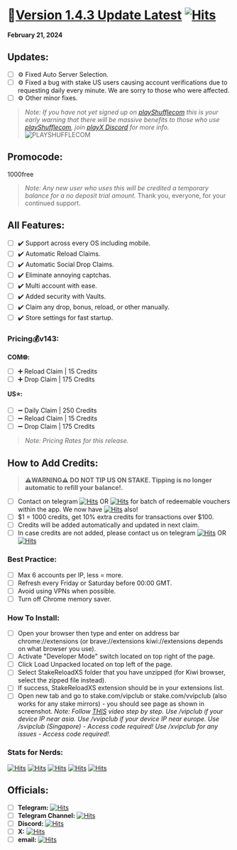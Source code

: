 # **📝[Version 1.4.3 Update ](https://github.com/StakeReloadXS/StakeReloadXS/releases/tag/1.4.3)[Latest](https://github.com/StakeReloadXS/StakeReloadXS/releases/latest)** [![Hits](https://hits.seeyoufarm.com/api/count/incr/badge.svg?url=https%3A%2F%2Fgithub.com%2FStakeReloadXS%2FStakeReloadXS%2Freleases%2Ftag%2F1.4.3&count_bg=%2379C83D&title_bg=%23000000&icon=github.svg&icon_color=%23FFFFFF&title=v1.4.3&edge_flat=false)](https://hits.seeyoufarm.com)
**February 21, 2024**

## **Updates:**
- [ ] ⚙️ Fixed Auto Server Selection.
- [ ] ⚙️ Fixed a bug with stake US users causing account verifications due to requesting daily every minute. We are sorry to those who were affected.
- [ ] ⚙️ Other minor fixes.
 >_Note: If you have not yet signed up on [playShufflecom](https://tinyurl.com/playShufflecom) this is your early warning that there will be massive benefits to those who use [playShufflecom](https://tinyurl.com/playShufflecom), join [playX Discord](https://dsc.gg/playx) for more info._
![PLAYSHUFFLECOM](https://github.com/StakeReloadXS/StakeReloadXS/assets/59667760/e812acb2-6a6b-4380-ba8f-028d5a0aa885)


## **Promocode:**
1000free

>_Note: Any new user who uses this will be credited a temporary balance for a no deposit trial amount._
Thank you, everyone, for your continued support.

## **All Features:**
- [ ] ✔️ Support across every OS including mobile.
- [ ] ✔️ Automatic Reload Claims.
- [ ] ✔️ Automatic Social Drop Claims.
- [ ] ✔️ Eliminate annoying captchas.
- [ ] ✔️ Multi account with ease.
- [ ] ✔️ Added security with Vaults.
- [ ] ✔️ Claim any drop, bonus, reload, or other manually.
- [ ] ✔️ Store settings for fast startup.

### **Pricing💰v143:**
**COM🌐:**
- [ ] ➕ Reload Claim | 15 Credits
- [ ] ➕ Drop Claim | 175 Credits

**US⭐:**
- [ ] ➖ Daily Claim | 250 Credits
- [ ] ➖ Reload Claim | 15 Credits
- [ ] ➖ Drop Claim | 175 Credits
>_Note: Pricing Rates for this release._

## **How to Add Credits:**
> **⚠️WARNING⚠️ DO NOT TIP US ON STAKE. Tipping is no longer automatic to refill your balance!.**
- [ ] Contact on telegram [![Hits](https://hits.seeyoufarm.com/api/count/incr/badge.svg?url=https%3A%2F%2Ft.me%2Fsp_stake&count_bg=%2379C83D&title_bg=%237FA1E0&icon=telegram.svg&icon_color=%23FFFFFF&title=%40sp_stake&edge_flat=false)](https://hits.seeyoufarm.com) OR [![Hits](https://hits.seeyoufarm.com/api/count/incr/badge.svg?url=https%3A%2F%2Ft.me%2Fsupitsj&count_bg=%2379C83D&title_bg=%237FA1E0&icon=telegram.svg&icon_color=%23FFFFFF&title=%40SupItsJ&edge_flat=false)](https://hits.seeyoufarm.com) for batch of redeemable vouchers within the app. We now have [![Hits](https://hits.seeyoufarm.com/api/count/incr/badge.svg?url=https%3A%2F%2Fdsc.gg%2Freload-xs&count_bg=%2379C83D&title_bg=%236A9EFF&icon=discord.svg&icon_color=%23FFFFFF&title=Discord&edge_flat=false)](https://hits.seeyoufarm.com) also!
- [ ] $1 = 1000 credits, get 10% extra credits for transactions over $100.
- [ ] Credits will be added automatically and updated in next claim.
- [ ] In case credits are not added, please contact us on telegram [![Hits](https://hits.seeyoufarm.com/api/count/incr/badge.svg?url=https%3A%2F%2Ft.me%2Fsp_stake&count_bg=%2379C83D&title_bg=%237FA1E0&icon=telegram.svg&icon_color=%23FFFFFF&title=%40sp_stake&edge_flat=false)](https://hits.seeyoufarm.com) OR [![Hits](https://hits.seeyoufarm.com/api/count/incr/badge.svg?url=https%3A%2F%2Ft.me%2Fsupitsj&count_bg=%2379C83D&title_bg=%237FA1E0&icon=telegram.svg&icon_color=%23FFFFFF&title=%40SupItsJ&edge_flat=false)](https://hits.seeyoufarm.com) 
### **Best Practice:**
- [ ] Max 6 accounts per IP, less = more.
- [ ] Refresh every Friday or Saturday before 00:00 GMT.
- [ ] Avoid using VPNs when possible.
- [ ] Turn off Chrome memory saver.

### **How To Install:**
- [ ] Open your browser then type and enter on address bar chrome://extensions (or brave://extensions kiwi://extensions depends on what browser you use).
- [ ] Activate "Developer Mode" switch located on top right of the page.
- [ ] Click Load Unpacked located on top left of the page.
- [ ] Select StakeReloadXS folder that you have unzipped (for Kiwi browser, select the zipped file instead).
- [ ] If success, StakeReloadXS extension should be in your extensions list.
- [ ] Open new tab and go to stake.com/vipclub or stake.com/vvipclub (also works for any stake mirrors) - you should see page as shown in screenshot.
_Note: Follow [THIS](https://www.youtube.com/shorts/wScjw3U06I0) video step by step._
_Use /vipclub if your device IP near asia._
_Use /vvipclub if your device IP near europe._
_Use /svipclub (Singapore) - Access code required!_
_Use /xvipclub for any issues - Access code required!._

### Stats for Nerds:
[![Hits](https://hits.seeyoufarm.com/api/count/incr/badge.svg?url=https%3A%2F%2Fgithub.com%2FStakeReloadXS%2FStakeReloadXS&count_bg=%2379C83D&title_bg=%23555555&icon=github.svg&icon_color=%23E7E7E7&title=hits&edge_flat=false)](https://hits.seeyoufarm.com) [![Hits](https://hits.seeyoufarm.com/api/count/incr/badge.svg?url=https%3A%2F%2Fdsc.gg%2Fplayxvip&count_bg=%2379C83D&title_bg=%236A9EFF&icon=discord.svg&icon_color=%23FFFFFF&title=playX+Discord&edge_flat=false)](https://hits.seeyoufarm.com) [![Hits](https://hits.seeyoufarm.com/api/count/incr/badge.svg?url=https%3A%2F%2Ft.me%2FStakeReloadXS&count_bg=%2379C83D&title_bg=%236A9EFF&icon=minutemailer.svg&icon_color=%23FFFFFF&title=Telegram&edge_flat=false)](https://hits.seeyoufarm.com) [![Hits](https://hits.seeyoufarm.com/api/count/incr/badge.svg?url=https%3A%2F%2Fdsc.gg%2Freload-xs&count_bg=%2379C83D&title_bg=%236A9EFF&icon=discord.svg&icon_color=%23FFFFFF&title=Discord&edge_flat=false)](https://hits.seeyoufarm.com) [![Hits](https://hits.seeyoufarm.com/api/count/incr/badge.svg?url=https%3A%2F%2Fx.com%2FReloadedXS&count_bg=%2379C83D&title_bg=%23000000&icon=nutanix.svg&icon_color=%23FFFFFF&title=on+X+%40ReloadedXS&edge_flat=false)](https://hits.seeyoufarm.com) 

## **Officials:**
- [ ] **Telegram:** [![Hits](https://hits.seeyoufarm.com/api/count/incr/badge.svg?url=https%3A%2F%2Ft.me%2FStakeReloadXS&count_bg=%2379C83D&title_bg=%236A9EFF&icon=minutemailer.svg&icon_color=%23FFFFFF&title=Telegram&edge_flat=false)](https://hits.seeyoufarm.com)
- [ ] **Telegram Channel:** [![Hits](https://hits.seeyoufarm.com/api/count/incr/badge.svg?url=https%3A%2F%2Ft.me%2FStakeReloadXS&count_bg=%2379C83D&title_bg=%236A9EFF&icon=minutemailer.svg&icon_color=%23FFFFFF&title=Telegram&edge_flat=false)](https://hits.seeyoufarm.com)
- [ ] **Discord:** [![Hits](https://hits.seeyoufarm.com/api/count/incr/badge.svg?url=https%3A%2F%2Fdsc.gg%2Freload-xs&count_bg=%2379C83D&title_bg=%236A9EFF&icon=discord.svg&icon_color=%23FFFFFF&title=Discord&edge_flat=false)](https://hits.seeyoufarm.com)
- [ ] **X:** [![Hits](https://hits.seeyoufarm.com/api/count/incr/badge.svg?url=https%3A%2F%2Fx.com%2FReloadedXS&count_bg=%2379C83D&title_bg=%23000000&icon=nutanix.svg&icon_color=%23FFFFFF&title=on+X+%40ReloadedXS&edge_flat=false)](https://hits.seeyoufarm.com) 
- [ ] **email:** [![Hits](https://hits.seeyoufarm.com/api/count/incr/badge.svg?url=https%3A%2F%2Foutlook.com&count_bg=%2379C83D&title_bg=%23000000&icon=gmail.svg&icon_color=%23FFFFFF&title=E-mail+Us&edge_flat=false)](https://hits.seeyoufarm.com)
